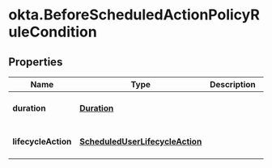 # okta.BeforeScheduledActionPolicyRuleCondition

## Properties

Name | Type | Description | Notes
------------ | ------------- | ------------- | -------------
**duration** | [**Duration**](Duration.md) |  | [optional] [default to undefined]
**lifecycleAction** | [**ScheduledUserLifecycleAction**](ScheduledUserLifecycleAction.md) |  | [optional] [default to undefined]


